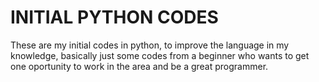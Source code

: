 # INITIAL PYTHON CODES

These are my initial codes in python, to improve the language in my knowledge, basically just some codes from a beginner who wants to get one oportunity to work in the area and be a great programmer.